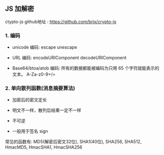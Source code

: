 ## JS 加解密

ctypto-js github地址 :  https://github.com/brix/crypto-js

### 1. 编码

* unicode 编码: escape  unescape  
 
* URL 编码: encodeURIComponent  decodeURIComponent  
* Base64/btoa/atob 编码: 所有的数据都能被编码为只用 65 个字符就能表示的文本。 A-Za-z0-9+/=


### 2. 单向散列函数(消息摘要算法)

* 加密后的密文定长  

*  明文不一样，散列后结果一定不一样
*  不可逆
*  一般用于签名 sign

常见的函数有: MD5(解密后密文32位), SHA1(40位), SHA256, SHA512, HmacMD5, HmacSHA1, HmacSHA256  
